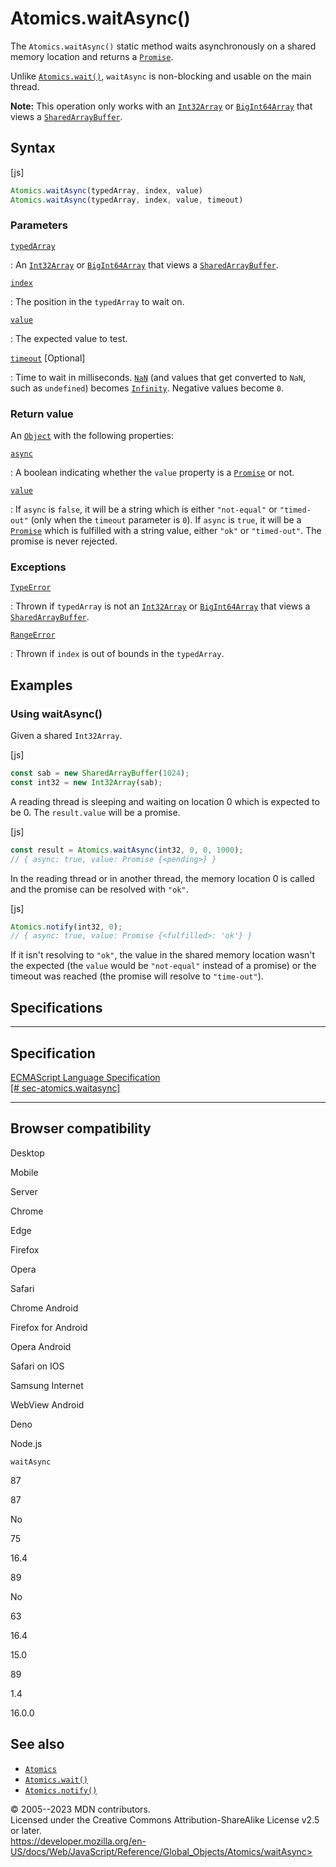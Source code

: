 Atomics.waitAsync()
===================


The `Atomics.waitAsync()` static method waits asynchronously on a shared
memory location and returns a [`Promise`](../promise).

Unlike [`Atomics.wait()`](wait), `waitAsync` is non-blocking and usable
on the main thread.

 
**Note:** This operation only works with an
[`Int32Array`](../int32array) or [`BigInt64Array`](../bigint64array)
that views a [`SharedArrayBuffer`](../sharedarraybuffer).




Syntax
------




[js]


```js
Atomics.waitAsync(typedArray, index, value)
Atomics.waitAsync(typedArray, index, value, timeout)
```





### Parameters



[`typedArray`](#typedarray)

:   An [`Int32Array`](../int32array) or
    [`BigInt64Array`](../bigint64array) that views a
    [`SharedArrayBuffer`](../sharedarraybuffer).

[`index`](#index)

:   The position in the `typedArray` to wait on.

[`value`](#value)

:   The expected value to test.

[`timeout`](#timeout) [Optional]

:   Time to wait in milliseconds. [`NaN`](../nan) (and values that get
    converted to `NaN`, such as `undefined`) becomes
    [`Infinity`](../infinity). Negative values become `0`.




### Return value 


An [`Object`](../object) with the following properties:

[`async`](#async)

:   A boolean indicating whether the `value` property is a
    [`Promise`](../promise) or not.

[`value`](#value_2)

:   If `async` is `false`, it will be a string which is either
    `"not-equal"` or `"timed-out"` (only when the `timeout` parameter is
    `0`). If `async` is `true`, it will be a [`Promise`](../promise)
    which is fulfilled with a string value, either `"ok"` or
    `"timed-out"`. The promise is never rejected.




### Exceptions



[`TypeError`](../typeerror)

:   Thrown if `typedArray` is not an [`Int32Array`](../int32array) or
    [`BigInt64Array`](../bigint64array) that views a
    [`SharedArrayBuffer`](../sharedarraybuffer).

[`RangeError`](../rangeerror)

:   Thrown if `index` is out of bounds in the `typedArray`.




Examples
--------



### Using waitAsync() 


Given a shared `Int32Array`.



[js]


```js
const sab = new SharedArrayBuffer(1024);
const int32 = new Int32Array(sab);
```


A reading thread is sleeping and waiting on location 0 which is expected
to be 0. The `result.value` will be a promise.



[js]


```js
const result = Atomics.waitAsync(int32, 0, 0, 1000);
// { async: true, value: Promise {<pending>} }
```


In the reading thread or in another thread, the memory location 0 is
called and the promise can be resolved with `"ok"`.



[js]


```js
Atomics.notify(int32, 0);
// { async: true, value: Promise {<fulfilled>: 'ok'} }
```


If it isn\'t resolving to `"ok"`, the value in the shared memory
location wasn\'t the expected (the `value` would be `"not-equal"`
instead of a promise) or the timeout was reached (the promise will
resolve to `"time-out"`).



Specifications
--------------


  ---------------------------------------------------------------------------------------------------------------
  Specification
  ---------------------------------------------------------------------------------------------------------------
  [ECMAScript Language Specification\
  [\#
  sec-atomics.waitasync]](https://tc39.es/ecma262/multipage/structured-data.html#sec-atomics.waitasync)

  ---------------------------------------------------------------------------------------------------------------


Browser compatibility 
---------------------




Desktop

Mobile

Server

Chrome

Edge

Firefox

Opera

Safari

Chrome Android

Firefox for Android

Opera Android

Safari on IOS

Samsung Internet

WebView Android

Deno

Node.js

`waitAsync`

87

87

No

75

16.4

89

No

63

16.4

15.0

89

1.4

16.0.0


See also 
--------


-   [`Atomics`](../atomics)
-   [`Atomics.wait()`](wait)
-   [`Atomics.notify()`](notify)




© 2005--2023 MDN contributors.\
Licensed under the Creative Commons Attribution-ShareAlike License v2.5
or later.\
https://developer.mozilla.org/en-US/docs/Web/JavaScript/Reference/Global_Objects/Atomics/waitAsync>

